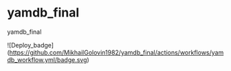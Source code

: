 # yamdb_final
yamdb_final

![Deploy_badge] (https://github.com/MikhailGolovin1982/yamdb_final/actions/workflows/yamdb_workflow.yml/badge.svg)